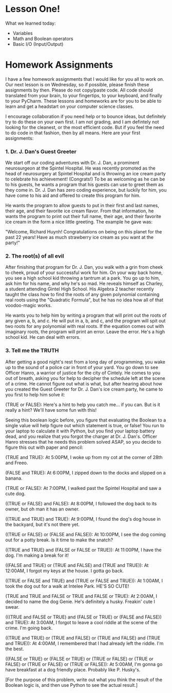 # Lesson One!
What we learned today:

  * Variables
  * Math and Boolean operators
  * Basic I/O (Input/Output)

# Homework Assignments
I have a few homework assignments that I would like for you all to work on. Our next lesson is on Wednesday, so if possible, please finish these assignments by then. Please do not copy/paste code. All code should translated from your brain, to your fingertips, to your keyboard, and finally to your PyCharm. These lessons and homeworks are for you to be able to learn and get a headstart on your computer science classes.

I encourage collaboration if you need help or to bounce ideas, but definitely try to do these on your own first. I am not grading, and I am defintely not looking for the cleanest, or the most efficient code. But if you feel the need to do code in that fashion, then by all means. Here are your first assignments:

### 1. Dr. J. Dan's Guest Greeter
We start off our coding adventures with Dr. J. Dan, a prominent neurosurgeon at the Spintel Hospital. He was recently promoted as the head of neurosurgery at Spintel Hospital and is throwing an ice cream party to celebrate his achievement! (Congrats!) To be as welcoming as he can be to his guests, he wants a program that his guests can use to greet them as they come in. Dr. J. Dan has zero coding experience, but luckily for him, you have come to his aid and offered to create this program for him.

He wants the program to allow guests to put in their first and last names, their age, and their favorite ice cream flavor. From that information, he wants the program to print out their full name, their age, and their favorite ice cream in the form a nice little greeting. The example he gave was:

"Welcome, Richard Huynh! Congratulations on being on this planet for the past 22 years! Have as much strawberry ice cream as you want at the party!"

### 2. The root(s) of all evil
After finishing that program for Dr. J. Dan, you walk with a grin from cheek to cheek, proud of your successful work for him. On your way back home, you see a high school kid throwing a tantrum at a park. You go up to him, ask him for his name, and why he's so mad. He reveals himself as Charley, a student attending Gintel High School. His Algebra 2 teacher recently taught the class how to find the roots of any given polynomial containing real roots using the "Quadratic Formula", but he has no idea how all of that voodoo-magic works.

He wants you to help him by writing a program that will print out the roots of any given a, b, and c. He will put in a, b, and c, and the program will spit out two roots for any polynomial with real roots. If the equation comes out with imaginary roots, the program will print an error. Leave the error. He's a high school kid. He can deal with errors.

### 3. Tell me the TRUTH
After getting a good night's rest from a long day of programming, you wake up to the sound of a police car in front of your yard. You go down to see Officer Hanro, a warrior of justice for the city of Cintely. He comes to you out of breath, asking you for help to decipher the schedule left at the scene of a crime. He cannot figure out what is what, but after hearing about how you created the Guest Greeter for Dr. J. Dan's ice cream party, he came to you first to help him solve it:

(TRUE or FALSE): Here's a hint to help you catch me... if you can. But is it really a hint? We'll have some fun with this!

Seeing this boolean logic before, you figure that evaluating the Boolean to a single value will help figure out which statement is true, or false! You run to your laptop to calculate it with Python, but you find your laptop battery dead, and you realize that you forgot the charger at Dr. J. Dan's. Officer Hanro stresses that he needs this problem solved ASAP, so you decide to figure this out with paper and pencil:

(TRUE and TRUE): At 5:00PM, I woke up from my cot at the corner of 28th and Freeo.

(FALSE and TRUE): At 6:00PM, I zipped down to the docks and slipped on a banana.

(TRUE or FALSE): At 7:00PM, I walked past the Spintel Hospital and saw a cute dog.

((TRUE or FALSE) and FALSE): At 8:00PM, I followed the dog back to its owner, but oh man it has an owner.

((TRUE and TRUE) and TRUE): At 9:00PM, I found the dog's dog house in the backyard, but it's not there yet.

((TRUE or FALSE) or (FALSE and FALSE)): At 10:00PM, I see the dog coming out for a potty break. Is it time to make the snatch?

((TRUE and TRUE) and (FALSE or FALSE or TRUE)): At 11:00PM, I have the dog. I'm making a break for it!

((FALSE and TRUE) or (TRUE and FALSE) and (TRUE and TRUE)): At 12:00AM, I forgot my keys at the house. I gotta go back.

((TRUE or FALSE and TRUE) and (TRUE or FALSE and TRUE)): At 1:00AM, I took the dog out for a walk at Intelee Park. HE'S SO CUTE!

(TRUE and TRUE and FALSE or TRUE and FALSE or TRUE): At 2:00AM, I decided to name the dog Genie. He's definitely a husky. Freakin' cute I swear.

(((TRUE and FALSE or TRUE) and (FALSE or TRUE) or (FALSE and FALSE)) and TRUE): At 3:00AM, I forgot to leave a cool riddle at the scene of the crime. I'm going back.

((TRUE and TRUE) or (TRUE and FALSE) or (TRUE and FALSE) and (TRUE and TRUE)): At 4:00AM, I remembered that I had already left the riddle. I'm the best.

((FALSE or TRUE) or (FALSE or TRUE) or (TRUE or FALSE) or (TRUE or FALSE) or (TRUE or FALSE) or (TRUE or FALSE)): At 5:00AM, I'm gonna go have breakfast at a dog friendly place. Probably like P. Husky's.

[For the purpose of this problem, write out what you think the result of the Boolean logic is, and then use Python to see the actual result.]

